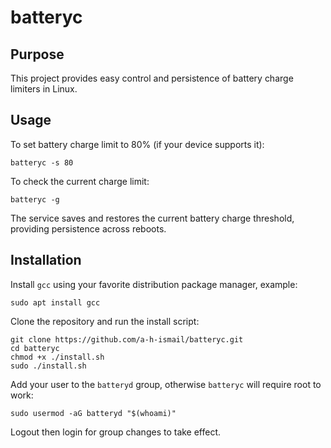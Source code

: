 # batteryc

## Purpose

This project provides easy control and persistence of battery charge limiters in Linux.

## Usage

To set battery charge limit to 80% (if your device supports it):
```
batteryc -s 80
```

To check the current charge limit:
```
batteryc -g
```

The service saves and restores the current battery charge threshold, providing persistence across reboots.

## Installation

Install `gcc` using your favorite distribution package manager, example:
```
sudo apt install gcc
```

Clone the repository and run the install script:
```
git clone https://github.com/a-h-ismail/batteryc.git
cd batteryc
chmod +x ./install.sh
sudo ./install.sh
```
Add your user to the `batteryd` group, otherwise `batteryc` will require root to work:
```
sudo usermod -aG batteryd "$(whoami)"
```
Logout then login for group changes to take effect.
